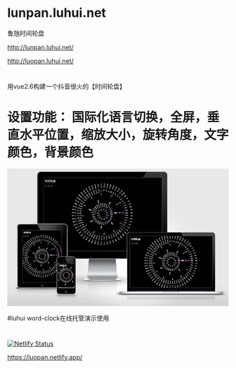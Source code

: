 # lunpan.luhui.net
鲁虺时间轮盘

http://lunpan.luhui.net/


http://luopan.luhui.net/
#
用vue2.6构建一个抖音很火的【时间轮盘】

# 设置功能： 国际化语言切换，全屏，垂直水平位置，缩放大小，旋转角度，文字颜色，背景颜色 


![luhuiWebPhotoshop绘制展示1](%E7%94%A8vue2.6%E6%9E%84%E5%BB%BA%E6%97%B6%E9%97%B4%E8%BD%AE%E7%9B%98%E5%B0%8Fdemo%E6%88%AA%E5%9B%BE_20201004131512.jpg)

#luhui word-clock在线托管演示使用

#
[![Netlify Status](https://api.netlify.com/api/v1/badges/677c4df2-4850-4d3b-afd0-b2347fe16854/deploy-status)](https://app.netlify.com/sites/luopan/deploys)

https://luopan.netlify.app/












